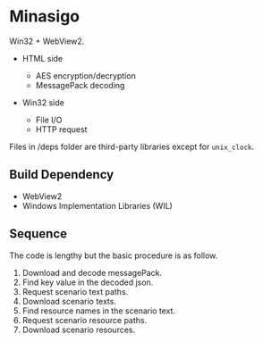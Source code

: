 # Minasigo

Win32 + WebView2.

- HTML side
  - AES encryption/decryption
  - MessagePack decoding

- Win32 side
  - File I/O
  - HTTP request

Files in /deps folder are third-party libraries except for `unix_clock`.

## Build Dependency
- WebView2
- Windows Implementation Libraries (WIL)

## Sequence

The code is lengthy but the basic procedure is as follow.

1. Download and decode messagePack.
2. Find key value in the decoded json.
3. Request scenario text paths.
4. Download scenario texts.
5. Find resource names in the scenario text.
6. Request scenario resource paths.
7. Download scenario resources.
